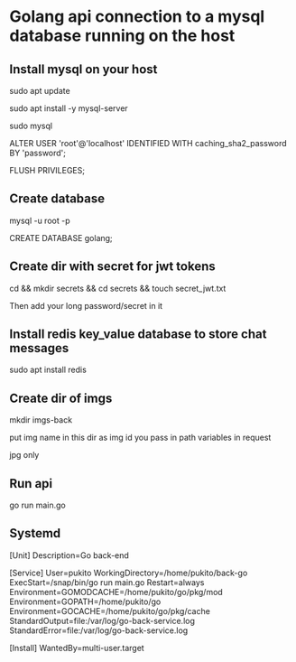 # Golang api connection to a mysql database running on the host

## Install mysql on your host

sudo apt update

sudo apt install -y mysql-server

sudo mysql

ALTER USER 'root'@'localhost' IDENTIFIED WITH caching_sha2_password BY 'password';

FLUSH PRIVILEGES;

## Create database

mysql -u root -p

CREATE DATABASE golang;

## Create dir with secret for jwt tokens

cd && mkdir secrets && cd secrets && touch secret_jwt.txt

Then add your long password/secret in it

## Install redis key_value database to store chat messages

sudo apt install redis

## Create dir of imgs

mkdir imgs-back

put img name in this dir as img id you pass in path variables in request

jpg only

## Run api
go run main.go

## Systemd

[Unit]
Description=Go back-end

[Service]
User=pukito
WorkingDirectory=/home/pukito/back-go
ExecStart=/snap/bin/go run main.go
Restart=always
Environment=GOMODCACHE=/home/pukito/go/pkg/mod
Environment=GOPATH=/home/pukito/go
Environment=GOCACHE=/home/pukito/go/pkg/cache
StandardOutput=file:/var/log/go-back-service.log
StandardError=file:/var/log/go-back-service.log

[Install]
WantedBy=multi-user.target
